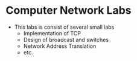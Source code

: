 # Computer Network Labs
- This labs is consist of several small labs
  - Implementation of TCP
  - Design of broadcast and switches
  - Network Address Translation
  - etc.

